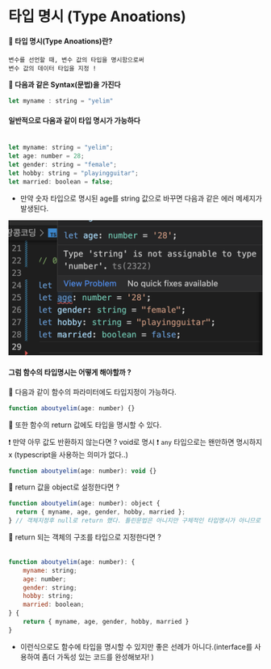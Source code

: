 # **타입 명시 (Type Anoations)**

#### **📌 타입 명시(Type Anoations)란?**

    변수를 선언할 때, 변수 값의 타입을 명시함으로써 
    변수 값의 데이터 타입을 지정 !

**🔑 다음과 같은 Syntax(문법)을 가진다**

```js
let myname : string = "yelim"
```


#### **일반적으로 다음과 같이 타입 명시가 가능하다**

```js

let myname: string = "yelim";
let age: number = 28;
let gender: string = "female";
let hobby: string = "playingguitar";
let married: boolean = false;

```

- 만약 숫자 타입으로 명시된 age를 string 값으로 바꾸면 다음과 같은 에러 메세지가 발생된다.

<img src="./img/004_1.png">



#### **그럼 함수의 타입명시는 어떻게 해야할까 ?**

🐜 다음과 같이 함수의 파라미터에도 타입지정이 가능하다.

```js
function aboutyelim(age: number) {}
```

🐜 또한 함수의 return 값에도 타입을 명시할 수 있다.

❗️ 만약 아무 값도 반환하지 않는다면 ? void로 명시
❗️ `any` 타입으로는 왠만하면 명시하지 x (typescript을 사용하는 의미가 없다..)

```js
function aboutyelim(age: number): void {}
```

🐜 return 값을 object로 설정한다면 ?

```js
function aboutyelim(age: number): object {
  return { myname, age, gender, hobby, married };
} // 객체지정후 null로 return 했다. 틀린문법은 아니지만 구체적인 타입명시가 아니므로 이것도 사실 좋은 테스트 케이스가 아니다.
```

🐜 return 되는 객체의 구조를 타입으로 지정한다면 ?

```js

function aboutyelim(age: number): {
    myname: string;
    age: number;
    gender: string;
    hobby: string;
    married: boolean;
} {
    return { myname, age, gender, hobby, married }
}

```
- 이런식으로도 함수에 타입을 명시할 수 있지만 좋은 선례가 아니다.(interface를 사용하여 좀더 가독성 있는 코드를 완성해보자! )
